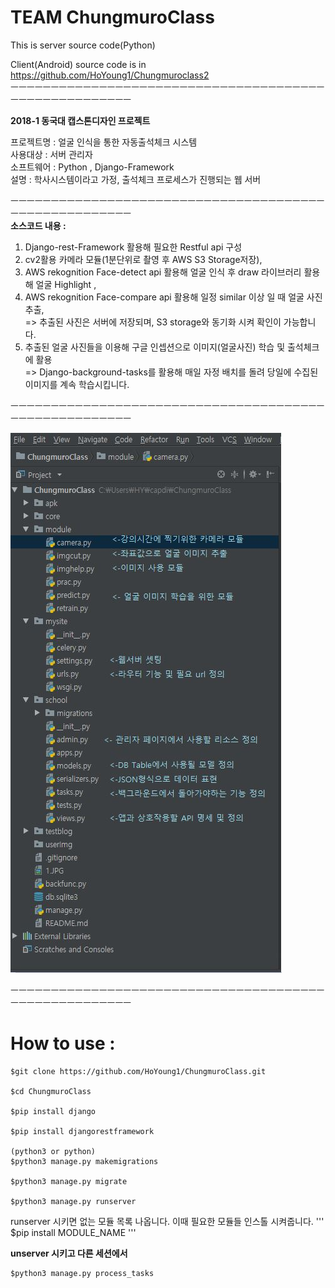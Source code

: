 # TEAM ChungmuroClass
This is server source code(Python)

Client(Android) source code is in https://github.com/HoYoung1/Chungmuroclass2  
ㅡㅡㅡㅡㅡㅡㅡㅡㅡㅡㅡㅡㅡㅡㅡㅡㅡㅡㅡㅡㅡㅡㅡㅡㅡㅡㅡㅡㅡㅡㅡㅡㅡㅡㅡㅡㅡㅡㅡㅡㅡㅡㅡㅡㅡㅡㅡㅡㅡㅡㅡㅡㅡㅡ  
  
**2018-1 동국대 캡스톤디자인 프로젝트**  

프로젝트명 : 얼굴 인식을 통한 자동출석체크 시스템    
사용대상 : 서버 관리자  
소프트웨어 : Python , Django-Framework  
설명 : 학사시스템이라고 가정, 출석체크 프로세스가 진행되는 웹 서버  

ㅡㅡㅡㅡㅡㅡㅡㅡㅡㅡㅡㅡㅡㅡㅡㅡㅡㅡㅡㅡㅡㅡㅡㅡㅡㅡㅡㅡㅡㅡㅡㅡㅡㅡㅡㅡㅡㅡㅡㅡㅡㅡㅡㅡㅡㅡㅡㅡㅡㅡㅡㅡㅡㅡ  
**소스코드 내용 :**  

1. Django-rest-Framework 활용해 필요한 Restful api 구성 
2. cv2활용 카메라 모듈(1분단위로 촬영 후 AWS S3 Storage저장), 
3. AWS rekognition Face-detect api 활용해 얼굴 인식 후 draw 라이브러리 활용해 얼굴 Highlight , 
4. AWS rekognition Face-compare api 활용해 일정 similar 이상 일 때 얼굴 사진 추출,  
=> 추출된 사진은 서버에 저장되며, S3 storage와 동기화 시켜 확인이 가능합니다.
5. 추출된 얼굴 사진들을 이용해 구글 인셉션으로 이미지(얼굴사진) 학습 및 출석체크에 활용  
=> Django-background-tasks를 활용해 매일 자정 배치를 돌려 당일에 수집된 이미지를 계속 학습시킵니다. 

ㅡㅡㅡㅡㅡㅡㅡㅡㅡㅡㅡㅡㅡㅡㅡㅡㅡㅡㅡㅡㅡㅡㅡㅡㅡㅡㅡㅡㅡㅡㅡㅡㅡㅡㅡㅡㅡㅡㅡㅡㅡㅡㅡㅡㅡㅡㅡㅡㅡㅡㅡㅡㅡㅡ
<p>
<img src="1.JPG"  width="300">
</p>


ㅡㅡㅡㅡㅡㅡㅡㅡㅡㅡㅡㅡㅡㅡㅡㅡㅡㅡㅡㅡㅡㅡㅡㅡㅡㅡㅡㅡㅡㅡㅡㅡㅡㅡㅡㅡㅡㅡㅡㅡㅡㅡㅡㅡㅡㅡㅡㅡㅡㅡㅡㅡㅡㅡ
# How to use :
```
$git clone https://github.com/HoYoung1/ChungmuroClass.git

$cd ChungmuroClass

$pip install django

$pip install djangorestframework

(python3 or python)
$python3 manage.py makemigrations

$python3 manage.py migrate

$python3 manage.py runserver
```
runserver 시키면 없는 모듈 목록 나옵니다.
이때 필요한 모듈들 인스톨 시켜줍니다.
'''
$pip install MODULE_NAME 
'''

**unserver 시키고 다른 세션에서**  
```
$python3 manage.py process_tasks
```

